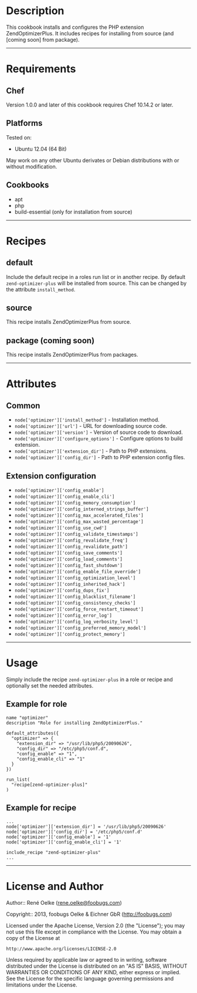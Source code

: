Description
===========

This cookbook installs and configures the PHP extension ZendOptimizerPlus. It includes recipes for installing from source (and [coming soon] from package).

---

Requirements
============

Chef
----

Version 1.0.0 and later of this cookbook requires Chef 10.14.2 or later.

Platforms
---------

Tested on:

* Ubuntu 12.04 (64 Bit)

May work on any other Ubuntu derivates or Debian distributions with or without modification.

Cookbooks
---------

* apt
* php
* build-essential (only for installation from source)

---

Recipes
=======

default
-------

Include the default recipe in a roles run list or in another recipe. By default `zend-optimizer-plus` will be installed from source. This can be changed by the attribute `install_method`.

source
------

This recipe installs ZendOptimizerPlus from source.

package (coming soon)
---------------------

This recipe installs ZendOptimizerPlus from packages.

---

Attributes
==========

Common
------
* `node['optimizer']['install_method']` - Installation method.
* `node['optimizer']['url']` - URL for downloading source code.
* `node['optimizer']['version']` - Version of source code to download.
* `node['optimizer']['configure_options']` - Configure options to build extension.
* `node['optimizer']['extension_dir']` - Path to PHP extensions.
* `node['optimizer']['config_dir']` - Path to PHP extension config files.

Extension configuration
-----------------------

* `node['optimizer']['config_enable']`
* `node['optimizer']['config_enable_cli']`
* `node['optimizer']['config_memory_consumption']`
* `node['optimizer']['config_interned_strings_buffer']`
* `node['optimizer']['config_max_accelerated_files']`
* `node['optimizer']['config_max_wasted_percentage']`
* `node['optimizer']['config_use_cwd']`
* `node['optimizer']['config_validate_timestamps']`
* `node['optimizer']['config_revalidate_freq']`
* `node['optimizer']['config_revalidate_path']`
* `node['optimizer']['config_save_comments']`
* `node['optimizer']['config_load_comments']`
* `node['optimizer']['config_fast_shutdown']`
* `node['optimizer']['config_enable_file_override']`
* `node['optimizer']['config_optimization_level']`
* `node['optimizer']['config_inherited_hack']`
* `node['optimizer']['config_dups_fix']`
* `node['optimizer']['config_blacklist_filename']`
* `node['optimizer']['config_consistency_checks']`
* `node['optimizer']['config_force_restart_timeout']`
* `node['optimizer']['config_error_log']`
* `node['optimizer']['config_log_verbosity_level']`
* `node['optimizer']['config_preferred_memory_model']`
* `node['optimizer']['config_protect_memory']`

---

Usage
=====

Simply include the recipe `zend-optimizer-plus` in a role or recipe and optionally set the needed attributes.

Example for role
----------------

	name "optimizer"
	description "Role for installing ZendOptimizerPlus."

	default_attributes({
	  "optimizer" => {
	    "extension_dir" => "/usr/lib/php5/20090626",
	    "config_dir" => "/etc/php5/conf.d",
	    "config_enable" => "1",
	    "config_enable_cli" => "1"
	  }
	})

	run_list(
	  "recipe[zend-optimizer-plus]"
	)

Example for recipe
------------------

	...
	node['optimizer']['extension_dir'] = '/usr/lib/php5/20090626'
	node['optimizer']['config_dir'] = '/etc/php5/conf.d'
	node['optimizer']['config_enable'] = '1'
	node['optimizer']['config_enable_cli'] = '1'

	include_recipe "zend-optimizer-plus"
	...

---

License and Author
==================

Author:: René Oelke (<rene.oelke@foobugs.com>)

Copyright:: 2013, foobugs Oelke & Eichner GbR (http://foobugs.com)

Licensed under the Apache License, Version 2.0 (the "License");
you may not use this file except in compliance with the License.
You may obtain a copy of the License at

    http://www.apache.org/licenses/LICENSE-2.0

Unless required by applicable law or agreed to in writing, software
distributed under the License is distributed on an "AS IS" BASIS,
WITHOUT WARRANTIES OR CONDITIONS OF ANY KIND, either express or implied.
See the License for the specific language governing permissions and
limitations under the License.
